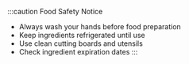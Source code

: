 :::caution Food Safety Notice
- Always wash your hands before food preparation
- Keep ingredients refrigerated until use
- Use clean cutting boards and utensils
- Check ingredient expiration dates
:::